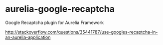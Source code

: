 # aurelia-google-recaptcha
Google Recaptcha plugin for Aurelia Framework

http://stackoverflow.com/questions/35441787/use-googles-recaptcha-in-an-aurelia-application
